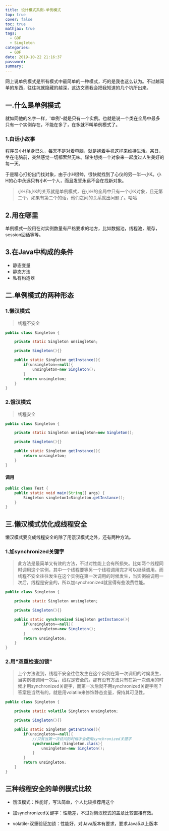 ```yaml
---
title: 设计模式系例-单例模式
top: true
cover: false
toc: true
mathjax: true
tags:
  - GOF
  - Singleton
categories:
  - GOF
date: 2019-10-22 21:16:37
password:
summary:
---
```


​    网上说单例模式是所有模式中最简单的一种模式，巧的是我也这么认为。不过越简单的东西，往往坑就隐藏的越深，这边文章我会把我知道的几个坑所出来。



## 一.什么是单例模式

​    就如同他的名字一样，'单例'-就是只有一个实例。也就是说一个类在全局中最多只有一个实例存在，不能在多了，在多就不叫单例模式了。



### 1.白话小故事

​    程序员小H单身已久，每天不是对着电脑，就是抱着手机这样来维持生活。某日，坐在电脑前，突然感觉一切都索然无味。谋生想找一个对象来一起度过人生美好的每一天。

​    于是精心打扮出门找对象，由于小H很帅，很快就找到了心仪的另一半--小K。小H的心中永远只有小K一个人，而且发誓永远不会在找新对象。

> 小H和小K的关系就是单例模式，在小H的全局中只有一个小K对象，且无第二个，如果有第二个的话，他们之间的关系就出问题了。哈哈



## 2.用在哪里

​    单例模式一般用在对实例数量有严格要求的地方，比如数据池，线程池，缓存，session回话等等。



## 3.在Java中构成的条件

- 静态变量
- 静态方法
- 私有构造器

## 二.单例模式的两种形态

### 1.懒汉模式

> 线程不安全

```java
public class Singleton {

    private static Singleton unsingleton;

    private Singleton(){}

    public static Singleton getInstance(){
        if(unsingleton==null){
            unsingleton=new Singleton();
        }
        return unsingleton;
    }
}
```



### 2.饿汉模式

> 线程安全

```java
public class Singleton {

    private static Singleton unsingleton=new Singleton();

    private Singleton(){}

    public static Singleton getInstance(){
        return unsingleton;
    }
}
```



#### 调用

```java
public class Test {
    public static void main(String[] args) {
        Singleton singleton1=Singleton.getInstance();
    }
}
```

## 三.懒汉模式优化成线程安全

  懒汉模式要变成线程安全的除了用饿汉模式之外，还有两种方法。

### 1.加synchronized关键字

> 此方法是最简单又有效的方法，不过对性能上会有所损失。比如两个线程同时调用这个实例，其中一个线程要等另一个线程调用完才可以继续调用。而线程不安全往往发生在这个实例在第一次调用的时候发生，当实例被调用一次后，线程是安全的，所以加synchronized就显得有些浪费性能。

```java
public class Singleton {

    private static Singleton unsingleton;

    private Singleton(){}

    public static synchronized Singleton getInstance(){
        if(unsingleton==null){
            unsingleton=new Singleton();
        }
        return unsingleton;
    }
}
```

### 2.用"双重检查加锁"

> 上个方法说到，线程不安全往往发生在这个实例在第一次调用的时候发生，当实例被调用一次后，线程是安全的。那有没有方法只有在第一次调用的时候才用synchronized关键字，而第一次后就不用synchronized关键字呢？答案是当然有的，就是用volatile来修饰静态变量，保持其可见性。

```java
public class Singleton {

    private static volatile Singleton unsingleton;

    private Singleton(){}

    public static Singleton getInstance(){
        if(unsingleton==null){
            //只有当第一次访问的时候才会使用synchronized关键字
            synchronized (Singleton.class){
                unsingleton=new Singleton();
            }
        }
        return unsingleton;
    }
}
```



## 三种线程安全的单例模式比较

- 饿汉模式：性能好，写法简单，个人比较推荐用这个

- 加synchronized关键字：性能差，不过对懒汉模式的盖章比较直接有效。

- volatile-双重验证加锁：性能好，对Java版本有要求，要求Java5以上版本

  